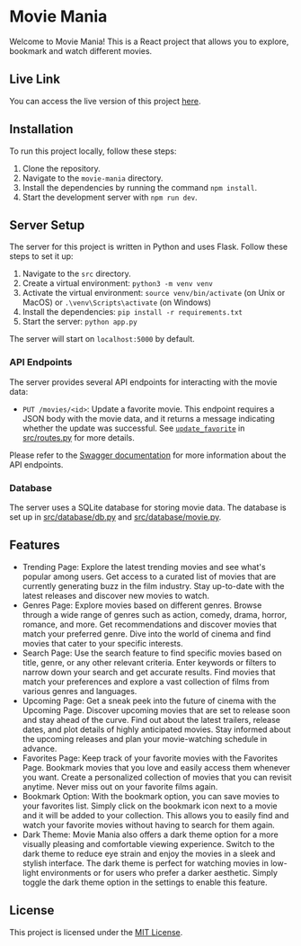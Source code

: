 # Movie Mania

Welcome to Movie Mania! This is a React project that allows you to explore, bookmark and watch different movies.

## Live Link

You can access the live version of this project [here](https://movie-mania-original.netlify.app/).

## Installation

To run this project locally, follow these steps:

1. Clone the repository.
2. Navigate to the `movie-mania` directory.
3. Install the dependencies by running the command `npm install`.
4. Start the development server with `npm run dev`.

## Server Setup

The server for this project is written in Python and uses Flask. Follow these steps to set it up:

1. Navigate to the `src` directory.
2. Create a virtual environment: `python3 -m venv venv`
3. Activate the virtual environment: `source venv/bin/activate` (on Unix or MacOS) or `.\venv\Scripts\activate` (on Windows)
4. Install the dependencies: `pip install -r requirements.txt`
5. Start the server: `python app.py`

The server will start on `localhost:5000` by default.

### API Endpoints

The server provides several API endpoints for interacting with the movie data:

- `PUT /movies/<id>`: Update a favorite movie. This endpoint requires a JSON body with the movie data, and it returns a message indicating whether the update was successful. See [`update_favorite`](src/routes.py) in [src/routes.py](src/routes.py) for more details.

Please refer to the [Swagger documentation](src/static/swagger.json) for more information about the API endpoints.

### Database

The server uses a SQLite database for storing movie data. The database is set up in [src/database/db.py](src/database/db.py) and [src/database/movie.py](src/database/movie.py).

## Features

- Trending Page: Explore the latest trending movies and see what's popular among users. Get access to a curated list of movies that are currently generating buzz in the film industry. Stay up-to-date with the latest releases and discover new movies to watch.
- Genres Page: Explore movies based on different genres. Browse through a wide range of genres such as action, comedy, drama, horror, romance, and more. Get recommendations and discover movies that match your preferred genre. Dive into the world of cinema and find movies that cater to your specific interests.
- Search Page: Use the search feature to find specific movies based on title, genre, or any other relevant criteria. Enter keywords or filters to narrow down your search and get accurate results. Find movies that match your preferences and explore a vast collection of films from various genres and languages.
- Upcoming Page: Get a sneak peek into the future of cinema with the Upcoming Page. Discover upcoming movies that are set to release soon and stay ahead of the curve. Find out about the latest trailers, release dates, and plot details of highly anticipated movies. Stay informed about the upcoming releases and plan your movie-watching schedule in advance.
- Favorites Page: Keep track of your favorite movies with the Favorites Page. Bookmark movies that you love and easily access them whenever you want. Create a personalized collection of movies that you can revisit anytime. Never miss out on your favorite films again.
- Bookmark Option: With the bookmark option, you can save movies to your favorites list. Simply click on the bookmark icon next to a movie and it will be added to your collection. This allows you to easily find and watch your favorite movies without having to search for them again.
- Dark Theme: Movie Mania also offers a dark theme option for a more visually pleasing and comfortable viewing experience. Switch to the dark theme to reduce eye strain and enjoy the movies in a sleek and stylish interface. The dark theme is perfect for watching movies in low-light environments or for users who prefer a darker aesthetic. Simply toggle the dark theme option in the settings to enable this feature.

## License

This project is licensed under the [MIT License](LICENSE).
